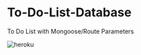 # To-Do-List-Database
To Do List with Mongoose/Route Parameters

![heroku](https://user-images.githubusercontent.com/22460957/123903525-7b97ba00-d934-11eb-9215-7242409d1104.png)
